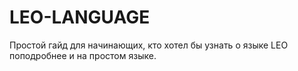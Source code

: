 # LEO-LANGUAGE
Простой гайд для начинающих, кто хотел бы узнать о языке LEO поподробнее и на простом языке.
